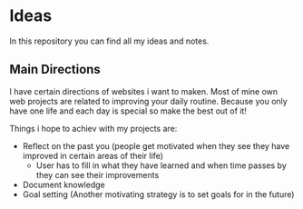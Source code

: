 # Ideas
In this repository you can find all my ideas and notes.

## Main Directions
I have certain directions of websites i want to maken. Most of mine own web projects are related to improving your daily routine. Because you only have one life and each day is special so make the best out of it!

Things i hope to achiev with my projects are:
*   Reflect on the past you (people get motivated when they see they have improved in certain areas of their life)
    *   User has to fill in what they have learned and when time passes by they can see their improvements
*   Document knowledge
*   Goal setting (Another motivating strategy is to set goals for in the future)
